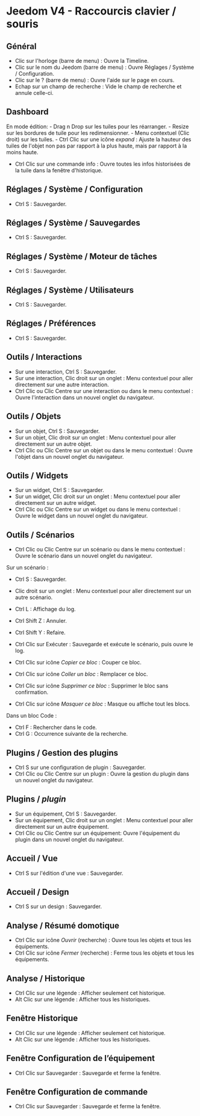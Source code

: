 # Jeedom V4 - Raccourcis clavier / souris

## Général
- Clic sur l'horloge (barre de menu) : Ouvre la Timeline.
- Clic sur le nom du Jeedom (barre de menu)  : Ouvre Réglages / Système / Configuration.
- Clic sur le ?  (barre de menu)  : Ouvre l'aide sur le page en cours.
- Echap sur un champ de recherche : Vide le champ de recherche et annule celle-ci.

## Dashboard
En mode édition:
	- Drag n Drop sur les tuiles pour les réarranger.
	- Resize sur les bordures de tuile pour les redimensionner.
	- Menu contextuel (Clic droit) sur les tuiles.
	- Ctrl Clic sur une icône *expand* : Ajuste la hauteur des tuiles de l'objet non pas par rapport à la plus haute, mais par rapport à la moins haute.

- Ctrl Clic sur une commande info : Ouvre toutes les infos historisées de la tuile dans la fenêtre d'historique.

## Réglages / Système / Configuration
- Ctrl S : Sauvegarder.

## Réglages / Système / Sauvegardes
- Ctrl S : Sauvegarder.

## Réglages / Système / Moteur de tâches
- Ctrl S : Sauvegarder.

## Réglages / Système / Utilisateurs
- Ctrl S : Sauvegarder.

## Réglages / Préférences
- Ctrl S : Sauvegarder.

## Outils / Interactions
- Sur une interaction, Ctrl S : Sauvegarder.
- Sur une interaction, Clic droit sur un onglet : Menu contextuel pour aller directement sur une autre interaction.
- Ctrl Clic ou Clic Centre sur une interaction ou dans le menu contextuel : Ouvre l'interaction dans un nouvel onglet du navigateur.

## Outils / Objets
- Sur un objet, Ctrl S : Sauvegarder.
- Sur un objet, Clic droit sur un onglet : Menu contextuel pour aller directement sur un autre objet.
- Ctrl Clic ou Clic Centre sur un objet ou dans le menu contextuel : Ouvre l'objet dans un nouvel onglet du navigateur.

## Outils / Widgets
- Sur un widget, Ctrl S : Sauvegarder.
- Sur un widget, Clic droit sur un onglet : Menu contextuel pour aller directement sur un autre widget.
- Ctrl Clic ou Clic Centre sur un widget ou dans le menu contextuel : Ouvre le widget dans un nouvel onglet du navigateur.

## Outils / Scénarios
- Ctrl Clic ou Clic Centre sur un scénario ou dans le menu contextuel : Ouvre le scénario dans un nouvel onglet du navigateur.

Sur un scénario :
- Ctrl S : Sauvegarder.
- Clic droit sur un onglet : Menu contextuel pour aller directement sur un autre scénario.
- Ctrl L : Affichage du log.
- Ctrl Shift Z : Annuler.
- Ctrl Shift Y : Refaire.

- Ctrl Clic sur Exécuter : Sauvegarde et exécute le scénario, puis ouvre le log.
- Ctrl Clic sur icône *Copier ce bloc* : Couper ce bloc.
- Ctrl Clic sur icône *Coller un bloc* : Remplacer ce bloc.
- Ctrl Clic sur icône *Supprimer ce bloc* : Supprimer le bloc sans confirmation.
- Ctrl Clic sur icône *Masquer ce bloc* : Masque ou affiche tout les blocs.

Dans un bloc Code :
- Ctrl F : Rechercher dans le code.
- Ctrl G : Occurrence suivante de la recherche.

## Plugins / Gestion des plugins
- Ctrl S sur une configuration de plugin : Sauvegarder.
- Ctrl Clic ou Clic Centre sur un plugin : Ouvre la gestion du plugin dans un nouvel onglet du navigateur.

## Plugins / *plugin*
- Sur un équipement, Ctrl S  : Sauvegarder.
- Sur un équipement, Clic droit sur un onglet : Menu contextuel pour aller directement sur un autre équipement.
- Ctrl Clic ou Clic Centre sur un équipement: Ouvre l'équipement du plugin dans un nouvel onglet du navigateur.

## Accueil / Vue
- Ctrl S sur l'édition d'une vue : Sauvegarder.

## Accueil / Design
- Ctrl S sur un design : Sauvegarder.

## Analyse / Résumé domotique
- Ctrl Clic sur icône *Ouvrir* (recherche) : Ouvre tous les objets et tous les équipements.
- Ctrl Clic sur icône *Fermer* (recherche) : Ferme tous les objets et tous les équipements.

## Analyse / Historique
- Ctrl Clic sur une légende : Afficher seulement cet historique.
- Alt Clic sur une légende : Afficher tous les historiques.

## Fenêtre Historique
- Ctrl Clic sur une légende : Afficher seulement cet historique.
- Alt Clic sur une légende : Afficher tous les historiques.

## Fenêtre Configuration de l’équipement
- Ctrl Clic sur Sauvegarder : Sauvegarde et ferme la fenêtre.

## Fenêtre Configuration de commande
- Ctrl Clic sur Sauvegarder : Sauvegarde et ferme la fenêtre.

